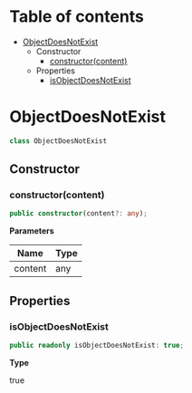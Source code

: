 # Table of contents

* [ObjectDoesNotExist][ClassDeclaration-22]
    * Constructor
        * [constructor(content)][Constructor-18]
    * Properties
        * [isObjectDoesNotExist][PropertyDeclaration-55]

# ObjectDoesNotExist

```typescript
class ObjectDoesNotExist
```
## Constructor

### constructor(content)

```typescript
public constructor(content?: any);
```

**Parameters**

| Name    | Type |
| ------- | ---- |
| content | any  |

## Properties

### isObjectDoesNotExist

```typescript
public readonly isObjectDoesNotExist: true;
```

**Type**

true

[ClassDeclaration-22]: objectdoesnotexist.md#objectdoesnotexist
[Constructor-18]: objectdoesnotexist.md#constructorcontent
[PropertyDeclaration-55]: objectdoesnotexist.md#isobjectdoesnotexist